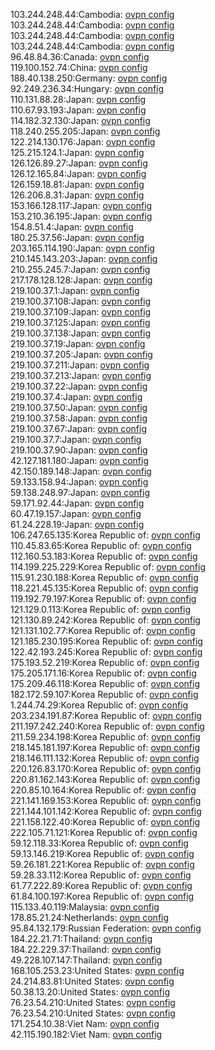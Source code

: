 103.244.248.44:Cambodia: [ovpn config](vpn/103_244_248_44.ovpn)  
103.244.248.44:Cambodia: [ovpn config](vpn/103_244_248_44.ovpn)  
103.244.248.44:Cambodia: [ovpn config](vpn/103_244_248_44.ovpn)  
103.244.248.44:Cambodia: [ovpn config](vpn/103_244_248_44.ovpn)  
96.48.84.36:Canada: [ovpn config](vpn/96_48_84_36.ovpn)  
119.100.152.74:China: [ovpn config](vpn/119_100_152_74.ovpn)  
188.40.138.250:Germany: [ovpn config](vpn/188_40_138_250.ovpn)  
92.249.236.34:Hungary: [ovpn config](vpn/92_249_236_34.ovpn)  
110.131.88.28:Japan: [ovpn config](vpn/110_131_88_28.ovpn)  
110.67.93.193:Japan: [ovpn config](vpn/110_67_93_193.ovpn)  
114.182.32.130:Japan: [ovpn config](vpn/114_182_32_130.ovpn)  
118.240.255.205:Japan: [ovpn config](vpn/118_240_255_205.ovpn)  
122.214.130.176:Japan: [ovpn config](vpn/122_214_130_176.ovpn)  
125.215.124.1:Japan: [ovpn config](vpn/125_215_124_1.ovpn)  
126.126.89.27:Japan: [ovpn config](vpn/126_126_89_27.ovpn)  
126.12.165.84:Japan: [ovpn config](vpn/126_12_165_84.ovpn)  
126.159.18.81:Japan: [ovpn config](vpn/126_159_18_81.ovpn)  
126.206.8.31:Japan: [ovpn config](vpn/126_206_8_31.ovpn)  
153.166.128.117:Japan: [ovpn config](vpn/153_166_128_117.ovpn)  
153.210.36.195:Japan: [ovpn config](vpn/153_210_36_195.ovpn)  
154.8.51.4:Japan: [ovpn config](vpn/154_8_51_4.ovpn)  
180.25.37.56:Japan: [ovpn config](vpn/180_25_37_56.ovpn)  
203.165.114.190:Japan: [ovpn config](vpn/203_165_114_190.ovpn)  
210.145.143.203:Japan: [ovpn config](vpn/210_145_143_203.ovpn)  
210.255.245.7:Japan: [ovpn config](vpn/210_255_245_7.ovpn)  
217.178.128.128:Japan: [ovpn config](vpn/217_178_128_128.ovpn)  
219.100.37.1:Japan: [ovpn config](vpn/219_100_37_1.ovpn)  
219.100.37.108:Japan: [ovpn config](vpn/219_100_37_108.ovpn)  
219.100.37.109:Japan: [ovpn config](vpn/219_100_37_109.ovpn)  
219.100.37.125:Japan: [ovpn config](vpn/219_100_37_125.ovpn)  
219.100.37.138:Japan: [ovpn config](vpn/219_100_37_138.ovpn)  
219.100.37.19:Japan: [ovpn config](vpn/219_100_37_19.ovpn)  
219.100.37.205:Japan: [ovpn config](vpn/219_100_37_205.ovpn)  
219.100.37.211:Japan: [ovpn config](vpn/219_100_37_211.ovpn)  
219.100.37.213:Japan: [ovpn config](vpn/219_100_37_213.ovpn)  
219.100.37.22:Japan: [ovpn config](vpn/219_100_37_22.ovpn)  
219.100.37.4:Japan: [ovpn config](vpn/219_100_37_4.ovpn)  
219.100.37.50:Japan: [ovpn config](vpn/219_100_37_50.ovpn)  
219.100.37.58:Japan: [ovpn config](vpn/219_100_37_58.ovpn)  
219.100.37.67:Japan: [ovpn config](vpn/219_100_37_67.ovpn)  
219.100.37.7:Japan: [ovpn config](vpn/219_100_37_7.ovpn)  
219.100.37.90:Japan: [ovpn config](vpn/219_100_37_90.ovpn)  
42.127.181.180:Japan: [ovpn config](vpn/42_127_181_180.ovpn)  
42.150.189.148:Japan: [ovpn config](vpn/42_150_189_148.ovpn)  
59.133.158.94:Japan: [ovpn config](vpn/59_133_158_94.ovpn)  
59.138.248.97:Japan: [ovpn config](vpn/59_138_248_97.ovpn)  
59.171.92.44:Japan: [ovpn config](vpn/59_171_92_44.ovpn)  
60.47.19.157:Japan: [ovpn config](vpn/60_47_19_157.ovpn)  
61.24.228.19:Japan: [ovpn config](vpn/61_24_228_19.ovpn)  
106.247.65.135:Korea Republic of: [ovpn config](vpn/106_247_65_135.ovpn)  
110.45.83.65:Korea Republic of: [ovpn config](vpn/110_45_83_65.ovpn)  
112.160.53.183:Korea Republic of: [ovpn config](vpn/112_160_53_183.ovpn)  
114.199.225.229:Korea Republic of: [ovpn config](vpn/114_199_225_229.ovpn)  
115.91.230.188:Korea Republic of: [ovpn config](vpn/115_91_230_188.ovpn)  
118.221.45.135:Korea Republic of: [ovpn config](vpn/118_221_45_135.ovpn)  
119.192.79.197:Korea Republic of: [ovpn config](vpn/119_192_79_197.ovpn)  
121.129.0.113:Korea Republic of: [ovpn config](vpn/121_129_0_113.ovpn)  
121.130.89.242:Korea Republic of: [ovpn config](vpn/121_130_89_242.ovpn)  
121.131.102.77:Korea Republic of: [ovpn config](vpn/121_131_102_77.ovpn)  
121.185.230.195:Korea Republic of: [ovpn config](vpn/121_185_230_195.ovpn)  
122.42.193.245:Korea Republic of: [ovpn config](vpn/122_42_193_245.ovpn)  
175.193.52.219:Korea Republic of: [ovpn config](vpn/175_193_52_219.ovpn)  
175.205.171.16:Korea Republic of: [ovpn config](vpn/175_205_171_16.ovpn)  
175.209.46.118:Korea Republic of: [ovpn config](vpn/175_209_46_118.ovpn)  
182.172.59.107:Korea Republic of: [ovpn config](vpn/182_172_59_107.ovpn)  
1.244.74.29:Korea Republic of: [ovpn config](vpn/1_244_74_29.ovpn)  
203.234.191.87:Korea Republic of: [ovpn config](vpn/203_234_191_87.ovpn)  
211.197.242.240:Korea Republic of: [ovpn config](vpn/211_197_242_240.ovpn)  
211.59.234.198:Korea Republic of: [ovpn config](vpn/211_59_234_198.ovpn)  
218.145.181.197:Korea Republic of: [ovpn config](vpn/218_145_181_197.ovpn)  
218.146.111.132:Korea Republic of: [ovpn config](vpn/218_146_111_132.ovpn)  
220.126.83.170:Korea Republic of: [ovpn config](vpn/220_126_83_170.ovpn)  
220.81.162.143:Korea Republic of: [ovpn config](vpn/220_81_162_143.ovpn)  
220.85.10.164:Korea Republic of: [ovpn config](vpn/220_85_10_164.ovpn)  
221.141.169.153:Korea Republic of: [ovpn config](vpn/221_141_169_153.ovpn)  
221.144.101.142:Korea Republic of: [ovpn config](vpn/221_144_101_142.ovpn)  
221.158.122.40:Korea Republic of: [ovpn config](vpn/221_158_122_40.ovpn)  
222.105.71.121:Korea Republic of: [ovpn config](vpn/222_105_71_121.ovpn)  
59.12.118.33:Korea Republic of: [ovpn config](vpn/59_12_118_33.ovpn)  
59.13.146.219:Korea Republic of: [ovpn config](vpn/59_13_146_219.ovpn)  
59.26.181.221:Korea Republic of: [ovpn config](vpn/59_26_181_221.ovpn)  
59.28.33.112:Korea Republic of: [ovpn config](vpn/59_28_33_112.ovpn)  
61.77.222.89:Korea Republic of: [ovpn config](vpn/61_77_222_89.ovpn)  
61.84.100.197:Korea Republic of: [ovpn config](vpn/61_84_100_197.ovpn)  
115.133.40.119:Malaysia: [ovpn config](vpn/115_133_40_119.ovpn)  
178.85.21.24:Netherlands: [ovpn config](vpn/178_85_21_24.ovpn)  
95.84.132.179:Russian Federation: [ovpn config](vpn/95_84_132_179.ovpn)  
184.22.21.71:Thailand: [ovpn config](vpn/184_22_21_71.ovpn)  
184.22.229.37:Thailand: [ovpn config](vpn/184_22_229_37.ovpn)  
49.228.107.147:Thailand: [ovpn config](vpn/49_228_107_147.ovpn)  
168.105.253.23:United States: [ovpn config](vpn/168_105_253_23.ovpn)  
24.214.83.81:United States: [ovpn config](vpn/24_214_83_81.ovpn)  
50.38.13.20:United States: [ovpn config](vpn/50_38_13_20.ovpn)  
76.23.54.210:United States: [ovpn config](vpn/76_23_54_210.ovpn)  
76.23.54.210:United States: [ovpn config](vpn/76_23_54_210.ovpn)  
171.254.10.38:Viet Nam: [ovpn config](vpn/171_254_10_38.ovpn)  
42.115.190.182:Viet Nam: [ovpn config](vpn/42_115_190_182.ovpn)  
